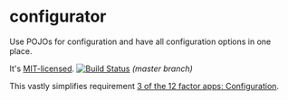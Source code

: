 configurator
============

Use POJOs for configuration and have all configuration options in one place.

It's [MIT-licensed](https://raw.github.com/jatronizer/configurator/master/LICENSE). [![Build Status](https://travis-ci.org/jatronizer/configurator.png?branch=master)](https://travis-ci.org/jatronizer/configurator) *(master branch)*

This vastly simplifies requirement [3 of the 12 factor apps: Configuration](http://12factor.net/config).
